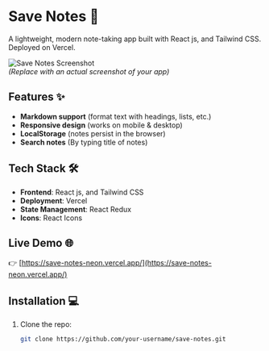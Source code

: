 # Save Notes 📝

A lightweight, modern note-taking app built with React js, and Tailwind CSS. Deployed on Vercel.

![Save Notes Screenshot]("")  
_(Replace with an actual screenshot of your app)_

## Features ✨

- **Markdown support** (format text with headings, lists, etc.)
- **Responsive design** (works on mobile & desktop)
- **LocalStorage** (notes persist in the browser)
- **Search notes** (By typing title of notes)

## Tech Stack 🛠️

- **Frontend**: React js, and Tailwind CSS
- **Deployment**: Vercel
- **State Management**: React Redux
- **Icons**: React Icons

## Live Demo 🌐

👉 [https://save-notes-neon.vercel.app/](https://save-notes-neon.vercel.app/)

## Installation 💻

1. Clone the repo:
   ```bash
   git clone https://github.com/your-username/save-notes.git
   ```
